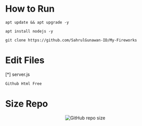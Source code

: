 
# How to Run
````
apt update && apt upgrade -y
````
````
apt install nodejs -y
````
````
git clone https://github.com/SahrulGunawan-ID/My-Fireworks
````

# Edit Files
[*] server.js

````
Github Html Free
````
# Size Repo
<center>
<img alt="GitHub repo size" src="https://img.shields.io/github/repo-size/SahrulGunawan-ID/My-Fireworks?color=red&label=FILES%20TOTALS%20&logo=Github%20Repo&logoColor=green&style=for-the-badge">
</center>
